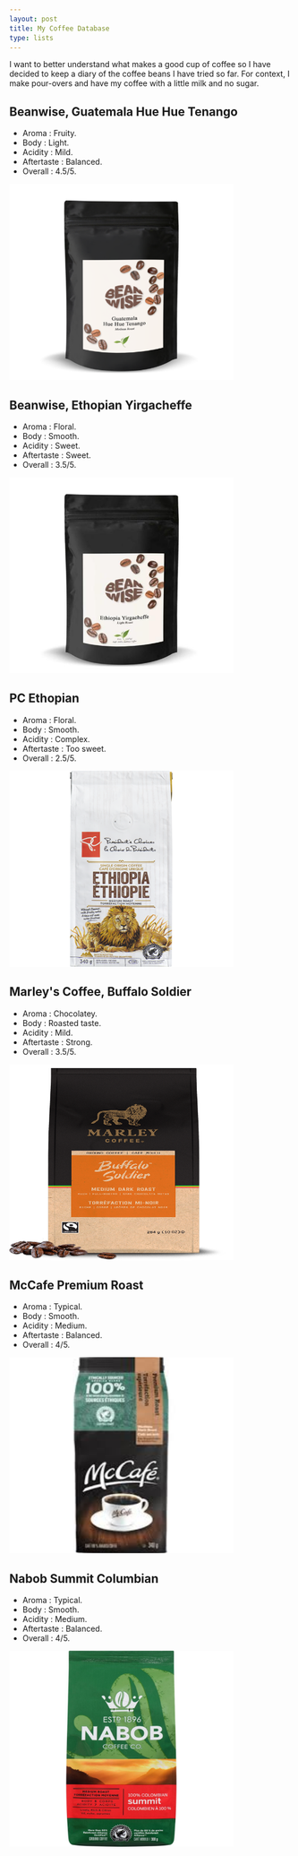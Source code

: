 ```yaml
---
layout: post
title: My Coffee Database
type: lists
---
```


I want to better understand what makes a good cup of coffee so I have decided to keep a diary of the coffee beans I have tried so far. For context, I make pour-overs and have my coffee with a little milk and no sugar.

## Beanwise, Guatemala Hue Hue Tenango
  * Aroma : Fruity.
  * Body : Light.
  * Acidity : Mild.
  * Aftertaste : Balanced.
  * Overall : 4.5/5.
<img src="/images/coffee/hue.png" alt="_config.yml" style="width:400px;height:350px;">

## Beanwise, Ethopian Yirgacheffe
  * Aroma : Floral.
  * Body : Smooth.
  * Acidity : Sweet.
  * Aftertaste : Sweet.
  * Overall : 3.5/5.
<img src="/images/coffee/yg.jpg" alt="_config.yml" style="width:400px;height:350px;">

## PC Ethopian
  * Aroma : Floral.
  * Body : Smooth.
  * Acidity : Complex.
  * Aftertaste : Too sweet.
  * Overall : 2.5/5.
<img src="/images/coffee/pc.png" alt="_config.yml" style="width:400px;height:350px;">

## Marley's Coffee, Buffalo Soldier
  * Aroma : Chocolatey.
  * Body : Roasted taste.
  * Acidity : Mild.
  * Aftertaste : Strong.
  * Overall : 3.5/5.
<img src="/images/coffee/mar.png" alt="_config.yml" style="width:400px;height:350px;">

## McCafe Premium Roast
  * Aroma : Typical.
  * Body : Smooth.
  * Acidity : Medium.
  * Aftertaste : Balanced.
  * Overall : 4/5.
<img src="/images/coffee/mccafe.jpeg" alt="_config.yml" style="width:400px;height:350px;">

## Nabob Summit Columbian
  * Aroma : Typical.
  * Body : Smooth.
  * Acidity : Medium.
  * Aftertaste : Balanced.
  * Overall : 4/5.
<img src="/images/coffee/nab.jpg" alt="_config.yml" style="width:400px;height:350px;">
